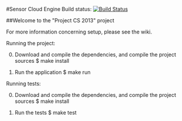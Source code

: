 #Sensor Cloud Engine
Build status: [![Build Status](https://travis-ci.org/projectcs13/sensor-cloud.png)](https://travis-ci.org/projectcs13/sensor-cloud)

##Welcome to the "Project CS 2013" project

For more information concerning setup, please see the wiki.

Running the project:

0. Download and compile the dependencies, and compile the project sources
   $ make install

1. Run the application
   $ make run

Running tests:

0. Download and compile the dependencies, and compile the project sources
   $ make install

1. Run the tests
   $ make test

